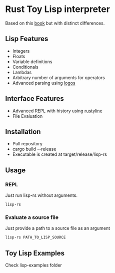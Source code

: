 # Rust Toy Lisp interpreter
Based on this [book](https://vishpat.github.io/lisp-rs/overview.html) but with distinct differences.

## Lisp Features
- Integers
- Floats
- Variable definitions
- Conditionals
- Lambdas
- Arbitrary number of arguments for operators
- Advanced parsing using [logos](https://crates.io/crates/logos)

## Interface Features
- Advanced REPL with history using [rustyline](https://crates.io/crates/rustyline)
- File Evaluation

## Installation
- Pull repository
- cargo build --release
- Executable is created at target/release/lisp-rs

## Usage
### REPL
Just run lisp-rs without arguments.

```bash
lisp-rs
```

### Evaluate a source file
Just provide a path to a source file as an argument

```bash
lisp-rs PATH_TO_LISP_SOURCE
```

## Toy Lisp Examples
Check lisp-examples folder